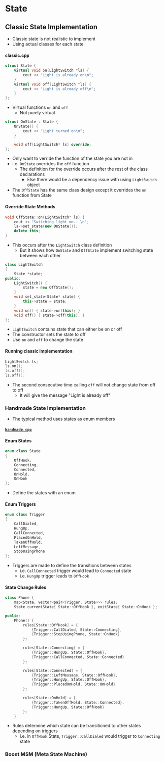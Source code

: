 # State
 


## Classic State Implementation
- Classic state is not realistic to implement
- Using actual classes for each state
#### classic.cpp
```cpp
struct State {
    virtual void on(LightSwitch *ls) {
        cout << "Light is already on\n";
    }
    virtual void off(LightSwitch *ls) {
        cout << "Light is already off\n";
    }
};
```
- Virtual functions `on` and `off` 
    - Not purely virtual

```cpp
struct OnState : State {
    OnState() {
        cout << "Light turned on\n";
    }

    void off(LightSwitch* ls) override;
};
```
- Only want to verride the function of the state you are not in
- i.e. `OnState` overrides the `off` function
    - The definition for the override occurs after the rest of the class declarations
        - Else there would be a dependency issue with using `LightSwitch` object
- The `OffState` has the same class design except it overrides the `on` function from State

#### Override State Methods
```cpp
void OffState::on(LightSwitch* ls) {
    cout << "Switching light on...\n";
    ls->set_state(new OnState());
    delete this;
}
```
- This occurs after the `LightSwitch` class definition
    - But it shows how `OnState` and `OffState` implement switching state between each other

```cpp
class LightSwitch
{
    State *state;
public:
    LightSwitch() {
        state = new OffState();
    }
    void set_state(State* state) {
        this->state = state;
    }
    void on() { state->on(this); }
    void off() { state->off(this); }
};
```
- `LightSwitch` contains state that can either be on or off
- The constructor sets the state to off
- Use `on` and `off` to change the state

#### Running classic implementation
```cpp
LightSwitch ls;
ls.on();
ls.off();
ls.off();
```
- The second consecutive time calling `off` will not change state from off to off
    - It will give the message "Light is already off"

### Handmade State Implementation
- The typical method uses states as enum members

#### [`handmade.cpp`](handmade.cpp)
#### Enum States
```cpp
enum class State
{
    OffHook,
    Connecting,
    Connected,
    OnHold,
    OnHook
};
```
- Define the states with an enum

#### Enum Triggers
```cpp
enum class Trigger
{
    CallDialed,
    HungUp,
    CallConnected,
    PlacedOnHold,
    TakenOffHold,
    LeftMessage,
    StopUsingPhone
};
```
- Triggers are made to define the transitions between states
    - i.e. `CallConnected` trigger would lead to `Connected` state
    - i.e. `HungUp` trigger leads to `OffHook`

#### State Change Rules
```cpp
class Phone {
    map<State, vector<pair<Trigger, State>>> rules;
    State currentState{ State::OffHook }, exitState{ State::OnHook };

public:
    Phone() {
        rules[State::OffHook] = {
            {Trigger::CallDialed, State::Connecting},
            {Trigger::StopUsingPhone, State::OnHook}
        };

        rules[State::Connecting] = {
            {Trigger::HungUp, State::OffHook},
            {Trigger::CallConnected, State::Connected}
        };

        rules[State::Connected] = {
            {Trigger::LeftMessage, State::OffHook},
            {Trigger::HungUp, State::OffHook},
            {Trigger::PlacedOnHold, State::OnHold}
        };

        rules[State::OnHold] = {
            {Trigger::TakenOffHold, State::Connected},
            {Trigger::HungUp, State::OffHook}
        };
    }
```
- Rules determine which state can be transitioned to other states depending on triggers
    - i.e. in `OffHook` State, `Trigger::CallDialed` would trigger to `Connecting` state

### Boost MSM (Meta State Machine)
